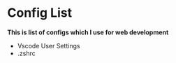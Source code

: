 # Config List

**This is list of configs which I use for web development**

* Vscode User Settings
* .zshrc

